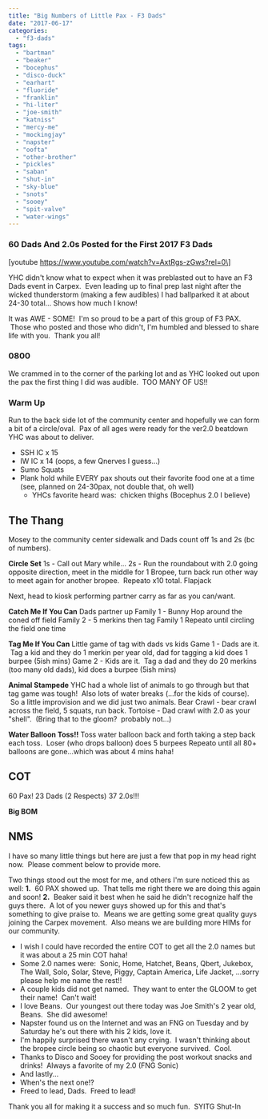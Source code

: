 ```yaml
---
title: "Big Numbers of Little Pax - F3 Dads"
date: "2017-06-17"
categories: 
  - "f3-dads"
tags: 
  - "bartman"
  - "beaker"
  - "bocephus"
  - "disco-duck"
  - "earhart"
  - "fluoride"
  - "franklin"
  - "hi-liter"
  - "joe-smith"
  - "katniss"
  - "mercy-me"
  - "mockingjay"
  - "napster"
  - "oofta"
  - "other-brother"
  - "pickles"
  - "saban"
  - "shut-in"
  - "sky-blue"
  - "snots"
  - "sooey"
  - "spit-valve"
  - "water-wings"
---
```


### 60 Dads And 2.0s Posted for the First 2017 F3 Dads

\[youtube https://www.youtube.com/watch?v=AxtRgs-zGws?rel=0\]

YHC didn't know what to expect when it was preblasted out to have an F3 Dads event in Carpex.  Even leading up to final prep last night after the wicked thunderstorm (making a few audibles) I had ballparked it at about 24-30 total... Shows how much I know!

It was AWE - SOME!  I'm so proud to be a part of this group of F3 PAX.  Those who posted and those who didn't, I'm humbled and blessed to share life with you.  Thank you all!

### 0800

We crammed in to the corner of the parking lot and as YHC looked out upon the pax the first thing I did was audible.  TOO MANY OF US!!

### Warm Up

Run to the back side lot of the community center and hopefully we can form a bit of a circle/oval.  Pax of all ages were ready for the ver2.0 beatdown YHC was about to deliver.

- SSH IC x 15
- IW IC x 14 (oops, a few Qnerves I guess...)
- Sumo Squats
- Plank hold while EVERY pax shouts out their favorite food one at a time (see, planned on 24-30pax, not double that, oh well)
    - YHCs favorite heard was:  chicken thighs (Bocephus 2.0 I believe)

## The Thang

Mosey to the community center sidewalk and Dads count off 1s and 2s (bc of numbers).

**Circle Set** 1s - Call out Mary while... 2s - Run the roundabout with 2.0 going opposite direction, meet in the middle for 1 Bropee, turn back run other way to meet again for another bropee.  Repeato x10 total. Flapjack

Next, head to kiosk performing partner carry as far as you can/want.

**Catch Me If You Can** Dads partner up Family 1 - Bunny Hop around the coned off field Family 2 - 5 merkins then tag Family 1 Repeato until circling the field one time

**Tag Me If You Can** Little game of tag with dads vs kids Game 1 - Dads are it.  Tag a kid and they do 1 merkin per year old, dad for tagging a kid does 1 burpee (5ish mins) Game 2 - Kids are it.  Tag a dad and they do 20 merkins (too many old dads), kid does a burpee (5ish mins)

**Animal Stampede** YHC had a whole list of animals to go through but that tag game was tough!  Also lots of water breaks (...for the kids of course).  So a little improvision and we did just two animals. Bear Crawl - bear crawl across the field, 5 squats, run back. Tortoise - Dad crawl with 2.0 as your "shell".  (Bring that to the gloom?  probably not...)

**Water Balloon Toss!!** Toss water balloon back and forth taking a step back each toss.  Loser (who drops balloon) does 5 burpees Repeato until all 80+ balloons are gone...which was about 4 mins haha!

## COT

60 Pax! 23 Dads (2 Respects) 37 2.0s!!!

**Big BOM**

## NMS

I have so many little things but here are just a few that pop in my head right now.  Please comment below to provide more.

Two things stood out the most for me, and others I'm sure noticed this as well: **1\.**  60 PAX showed up.  That tells me right there we are doing this again and soon! **2.**  Beaker said it best when he said he didn't recognize half the guys there.  A lot of you newer guys showed up for this and that's something to give praise to.  Means we are getting some great quality guys joining the Carpex movement.  Also means we are building more HIMs for our community.

- I wish I could have recorded the entire COT to get all the 2.0 names but it was about a 25 min COT haha!
- Some 2.0 names were:  Sonic, Home, Hatchet, Beans, Qbert, Jukebox, The Wall, Solo, Solar, Steve, Piggy, Captain America, Life Jacket, ...sorry please help me name the rest!!
- A couple kids did not get named.  They want to enter the GLOOM to get their name!  Can't wait!
- I love Beans.  Our youngest out there today was Joe Smith's 2 year old, Beans.  She did awesome!
- Napster found us on the Internet and was an FNG on Tuesday and by Saturday he's out there with his 2 kids, love it.
- I'm happily surprised there wasn't any crying.  I wasn't thinking about the bropee circle being so chaotic but everyone survived.  Cool.
- Thanks to Disco and Sooey for providing the post workout snacks and drinks!  Always a favorite of my 2.0 (FNG Sonic)
- And lastly...
- When's the next one!?
- Freed to lead, Dads.  Freed to lead!

Thank you all for making it a success and so much fun.  SYITG Shut-In
